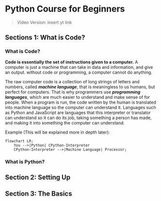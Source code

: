 # Python Course for Beginners
> Video Version: insert yt link

## Sections 1: What is Code?

### What is Code?
**Code is essentially the set of instructions given to a computer.** A computer is just a machine that can take in data and information, and give an output. without code or programming, a computer cannot do anything.

The raw computer code is a collection of long strings of letters and numbers, called ***machine language***, that is meaningless to us humans, but perfect for computers. That is why programmers use ***programming languages***, which are much easier to understand and make sense of for people. When a program is run, the code written by the human is translated into machine language so the computer can understand it. Languages such as Python and JavaScript are languages that this interpreter or translator can understand so it can do its job, taking something a person has made, and making it into something the computer can understand.

Example (This will be explained more in depth later):
```mermaid
flowchart LR;
    You -->|Python| CPython-Interpreter
    CPython-Interpreter -->|Machine Language| Processor;
```

### What is Python?


## Section 2: Setting Up

## Section 3: The Basics
  
  
